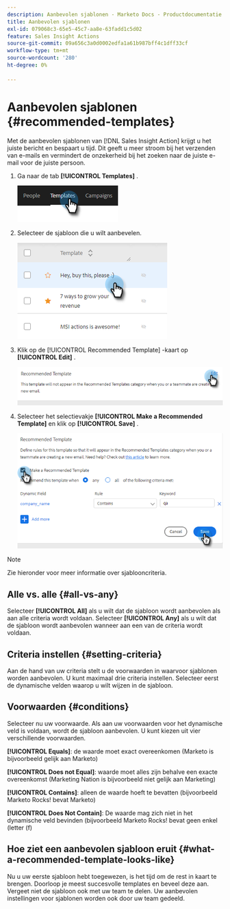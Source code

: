 ```yaml
---
description: Aanbevolen sjablonen - Marketo Docs - Productdocumentatie
title: Aanbevolen sjablonen
exl-id: 079068c3-65e5-45c7-aa8e-63fadd1c5d02
feature: Sales Insight Actions
source-git-commit: 09a656c3a0d0002edfa1a61b987bff4c1dff33cf
workflow-type: tm+mt
source-wordcount: '280'
ht-degree: 0%

---
```


# Aanbevolen sjablonen {#recommended-templates}

Met de aanbevolen sjablonen van [!DNL Sales Insight Action] krijgt u het juiste bericht en bespaart u tijd. Dit geeft u meer stroom bij het verzenden van e-mails en vermindert de onzekerheid bij het zoeken naar de juiste e-mail voor de juiste persoon.

1. Ga naar de tab **[!UICONTROL Templates]** .

   ![](assets/recommended-templates-1.png)

1. Selecteer de sjabloon die u wilt aanbevelen.

   ![](assets/recommended-templates-2.png)

1. Klik op de [!UICONTROL Recommended Template] -kaart op **[!UICONTROL Edit]** .

   ![](assets/recommended-templates-3.png)

1. Selecteer het selectievakje **[!UICONTROL Make a Recommended Template]** en klik op **[!UICONTROL Save]** .

   ![](assets/recommended-templates-4.png)

>[!NOTE]
>
>Zie hieronder voor meer informatie over sjablooncriteria.

## Alle vs. alle {#all-vs-any}

Selecteer **[!UICONTROL All]** als u wilt dat de sjabloon wordt aanbevolen als aan alle criteria wordt voldaan. Selecteer **[!UICONTROL Any]** als u wilt dat de sjabloon wordt aanbevolen wanneer aan een van de criteria wordt voldaan.

## Criteria instellen {#setting-criteria}

Aan de hand van uw criteria stelt u de voorwaarden in waarvoor sjablonen worden aanbevolen. U kunt maximaal drie criteria instellen. Selecteer eerst de dynamische velden waarop u wilt wijzen in de sjabloon.

## Voorwaarden {#conditions}

Selecteer nu uw voorwaarde. Als aan uw voorwaarden voor het dynamische veld is voldaan, wordt de sjabloon aanbevolen. U kunt kiezen uit vier verschillende voorwaarden.

**[!UICONTROL Equals]**: de waarde moet exact overeenkomen (Marketo is bijvoorbeeld gelijk aan Marketo)

**[!UICONTROL Does not Equal]**: waarde moet alles zijn behalve een exacte overeenkomst (Marketing Nation is bijvoorbeeld niet gelijk aan Marketing)

**[!UICONTROL Contains]**: alleen de waarde hoeft te bevatten (bijvoorbeeld Marketo Rocks! bevat Marketo)

**[!UICONTROL Does Not Contain]**: De waarde mag zich niet in het dynamische veld bevinden (bijvoorbeeld Marketo Rocks! bevat geen enkel (letter (f)

## Hoe ziet een aanbevolen sjabloon eruit {#what-a-recommended-template-looks-like}

Nu u uw eerste sjabloon hebt toegewezen, is het tijd om de rest in kaart te brengen. Doorloop je meest succesvolle templates en beveel deze aan. Vergeet niet de sjabloon ook met uw team te delen. Uw aanbevolen instellingen voor sjablonen worden ook door uw team gedeeld.
